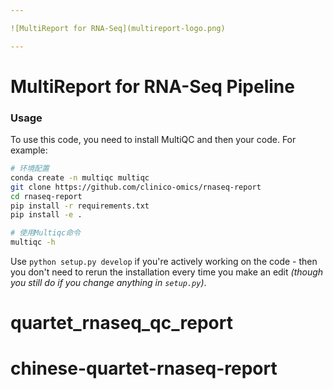 ```yaml
---

![MultiReport for RNA-Seq](multireport-logo.png)

---
```


# MultiReport for RNA-Seq Pipeline

### Usage

To use this code, you need to install MultiQC and then your code. For example:

```bash
# 环境配置
conda create -n multiqc multiqc
git clone https://github.com/clinico-omics/rnaseq-report
cd rnaseq-report
pip install -r requirements.txt
pip install -e .

# 使用Multiqc命令
multiqc -h
```

Use `python setup.py develop` if you're actively working on the code - then you don't need to rerun the installation every time you make an edit _(though you still do if you change anything in `setup.py`)_.
# quartet_rnaseq_qc_report
# chinese-quartet-rnaseq-report
